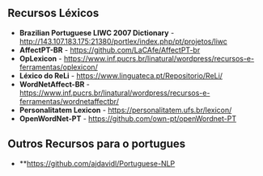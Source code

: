 ## Recursos Léxicos

- **Brazilian Portuguese LIWC 2007 Dictionary** - http://143.107.183.175:21380/portlex/index.php/pt/projetos/liwc
- **AffectPT-BR** - https://github.com/LaCAfe/AffectPT-br
- **OpLexicon** - https://www.inf.pucrs.br/linatural/wordpress/recursos-e-ferramentas/oplexicon/
- **Léxico do ReLi** - https://www.linguateca.pt/Repositorio/ReLi/
- **WordNetAffect-BR** - https://www.inf.pucrs.br/linatural/wordpress/recursos-e-ferramentas/wordnetaffectbr/
- **Personalitatem Lexicon** - https://personalitatem.ufs.br/lexicon/
- **OpenWordNet-PT** - https://github.com/own-pt/openWordnet-PT

<!--
**brasileiras-pln/brasileiras-pln** is a ✨ _special_ ✨ repository because its `README.md` (this file) appears on your GitHub profile.

Here are some ideas to get you started:

- 🔭 I’m currently working on ...
- 🌱 I’m currently learning ...
- 👯 I’m looking to collaborate on ...
- 🤔 I’m looking for help with ...
- 💬 Ask me about ...
- 📫 How to reach me: ...
- 😄 Pronouns: ...
- ⚡ Fun fact: ...
-->

## Outros Recursos para o portugues

- **https://github.com/ajdavidl/Portuguese-NLP
